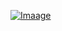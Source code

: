 [![Imaage](https://github.com/EliteDaMyth/EliteDaMyth/blob/master/image.png?raw=true)](https://github.com/Kingbultsea)

